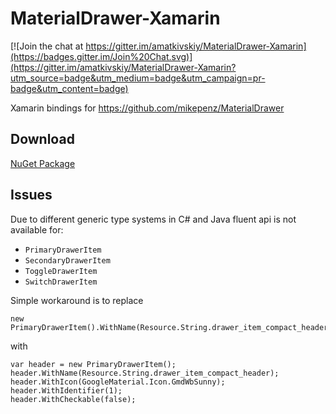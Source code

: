 # MaterialDrawer-Xamarin

[![Join the chat at https://gitter.im/amatkivskiy/MaterialDrawer-Xamarin](https://badges.gitter.im/Join%20Chat.svg)](https://gitter.im/amatkivskiy/MaterialDrawer-Xamarin?utm_source=badge&utm_medium=badge&utm_campaign=pr-badge&utm_content=badge)

Xamarin bindings for https://github.com/mikepenz/MaterialDrawer

## Download
[NuGet Package](https://www.nuget.org/packages/Mikepenz.MaterialDrawer.Xamarin.Android/)

## Issues
Due to different generic type systems in C# and Java fluent api is not available for:
- ```PrimaryDrawerItem```
- ```SecondaryDrawerItem```
- ```ToggleDrawerItem```
- ```SwitchDrawerItem```

Simple workaround is to replace 

```
new PrimaryDrawerItem().WithName(Resource.String.drawer_item_compact_header).WithIcon(GoogleMaterial.Icon.GmdWbSunny).WithIdentifier(1).WithCheckable(false);
```

with 

```
var header = new PrimaryDrawerItem();
header.WithName(Resource.String.drawer_item_compact_header);
header.WithIcon(GoogleMaterial.Icon.GmdWbSunny);
header.WithIdentifier(1);
header.WithCheckable(false);
```

